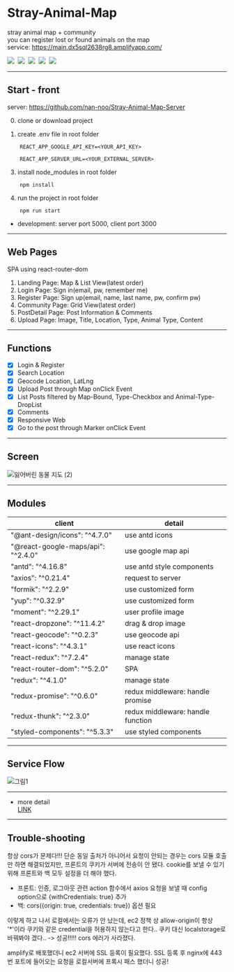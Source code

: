 # Stray-Animal-Map

stray animal map + community  
you can register lost or found animals on the map  
service: https://main.dx5sql2638rg8.amplifyapp.com/

<p>
<img src="https://img.shields.io/badge/React.js-61DAFB?style=flat-square&logo=react&logoColor=black">&nbsp;
<img src="https://img.shields.io/badge/Node.js-339933?style=flat-square&logo=Node.js&logoColor=white"/>&nbsp;
<img src="https://img.shields.io/badge/MongoDB-47A248?style=flat-square&logo=MongoDB&logoColor=white"/>&nbsp;
<img src="https://img.shields.io/badge/GoogleMapsAPI-4285f4?style=flat-square&logo=Google Maps&logoColor=white"/>&nbsp;
<img src="https://img.shields.io/badge/AWS-232F3E?style=flat-square&logo=Amazon AWS&logoColor=white"/>&nbsp;
</p>

---

## Start - front

server: https://github.com/nan-noo/Stray-Animal-Map-Server

0. clone or download project

1. create .env file in root folder

```
    REACT_APP_GOOGLE_API_KEY=<YOUR_API_KEY>

    REACT_APP_SERVER_URL=<YOUR_EXTERNAL_SERVER>
```

3. install node_modules in root folder

```
    npm install
```

4. run the project in root folder

```
    npm run start
```

- development: server port 5000, client port 3000

---

## Web Pages

SPA using react-router-dom

1. Landing Page: Map & List View(latest order)
2. Login Page: Sign in(email, pw, remember me)
3. Register Page: Sign up(email, name, last name, pw, confirm pw)
4. Community Page: Grid View(latest order)
5. PostDetail Page: Post Information & Comments
6. Upload Page: Image, Title, Location, Type, Animal Type, Content

---

## Functions

- [x] Login & Register
- [x] Search Location
- [x] Geocode Location, LatLng
- [x] Upload Post through Map onClick Event
- [x] List Posts filtered by Map-Bound, Type-Checkbox and Animal-Type-DropList
- [x] Comments
- [x] Responsive Web
- [x] Go to the post through Marker onClick Event

---

## Screen

![잃어버린 동물 지도 (2)](https://user-images.githubusercontent.com/54002105/143589099-12932b20-1efe-490a-bc19-aec3b21f4e84.gif)

---

## Modules

| client                             | detail                            |
| ---------------------------------- | --------------------------------- |
| "@ant-design/icons": "^4.7.0"      | use antd icons                    |
| "@react-google-maps/api": "^2.4.0" | use google map api                |
| "antd": "^4.16.8"                  | use antd style components         |
| "axios": "^0.21.4"                 | request to server                 |
| "formik": "^2.2.9"                 | use customized form               |
| "yup": "^0.32.9"                   | use customized form               |
| "moment": "^2.29.1"                | user profile image                |
| "react-dropzone": "^11.4.2"        | drag & drop image                 |
| "react-geocode": "^0.2.3"          | use geocode api                   |
| "react-icons": "^4.3.1"            | use react icons                   |
| "react-redux": "^7.2.4"            | manage state                      |
| "react-router-dom": "^5.2.0"       | SPA                               |
| "redux": "^4.1.0"                  | manage state                      |
| "redux-promise": "^0.6.0"          | redux middleware: handle promise  |
| "redux-thunk": "^2.3.0"            | redux middleware: handle function |
| "styled-components": "^5.3.3"      | use styled components             |

---

## Service Flow

![그림1](https://user-images.githubusercontent.com/54002105/144594308-e5e6e72f-043f-4f47-87f9-5d7ae7a0d0a2.png)

---

- more detail  
  <a href="https://first-daisy-ddd.notion.site/Stray-Animal-Map-209a68fa7d974e60bf814b9282bd2ca1">LINK</a>

---

## Trouble-shooting

항상 cors가 문제다!!! 단순 동일 출처가 아니어서 요청이 안되는 경우는 cors 모듈 호출만 하면 해결되었지만, 프론트의 쿠키가 서버에 전송이 안 됐다. cookie를 보낼 수 있기 위해 프론트와 백 모두 설정을 더 해야 했다.

- 프론트: 인증, 로그아웃 관련 action 함수에서 axios 요청을 보낼 때 config option으로 {withCredentials: true} 추가
- 백: cors({origin: true, credentials: true}) 옵션 필요

이렇게 하고 나서 로컬에서는 오류가 안 났는데, ec2 정책 상 allow-origin이 항상 '\*'이라 쿠키와 같은 credential을 허용하지 않는다고 한다.. 쿠키 대신 localstorage로 바꿔봐야 겠다.. -> 성공!!!!! cors 에러가 사라졌다.

amplify로 배포했더니 ec2 서버에 SSL 등록이 필요했다. SSL 등록 후 nginx에 443번 포트에 들어오는 요청을 로컬서버에 프록시 패스 했더니 성공!
